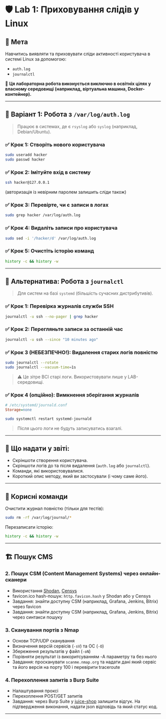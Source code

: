 # 🛡️ Lab 1: Приховування слідів у Linux

## 🌟 Мета

Навчитись виявляти та приховувати сліди активності користувача в системі Linux за допомогою:
- `auth.log`
- `journalctl`

🛑 **Ця лабораторна робота виконується виключно в освітніх цілях у власному середовищі (наприклад, віртуальна машина, Docker-контейнер).**

---

## 🧪 Варіант 1: Робота з `/var/log/auth.log`

> Працює в системах, де є `rsyslog` або `syslog` (наприклад, Debian/Ubuntu).

### ✅ Крок 1: Створіть нового користувача
```bash
sudo useradd hacker
sudo passwd hacker
```

### ✅ Крок 2: Імітуйте вхід в систему 
```bash
ssh hacker@127.0.0.1 
```

(авторизація із невірним паролем залишить сліди також)

### ✅ Крок 3: Перевірте, чи є записи в логах
```bash
sudo grep hacker /var/log/auth.log
```

### ✅ Крок 4: Видаліть записи про користувача
```bash
sudo sed -i '/hacker/d' /var/log/auth.log
```

### ✅ Крок 5: Очистіть історію команд
```bash
history -c && history -w
```

---

## 🧪 Альтернатива: Робота з `journalctl`

> Для систем на базі `systemd` (більшість сучасних дистрибутивів).

### ✅ Крок 1: Перевірка журналів служби SSH
```bash
journalctl -u ssh --no-pager | grep hacker
```

### ✅ Крок 2: Перегляньте записи за останній час
```bash
journalctl -u ssh --since "10 minutes ago"
```

### ✅ Крок 3 (НЕБЕЗПЕЧНО!): Видалення старих логів повністю
```bash
sudo journalctl --rotate
sudo journalctl --vacuum-time=1s
```
> ⚠️ Це зітре ВСІ старі логи. Використовувати лише у LAB-середовищі.

### ✅ Крок 4 (опційно): Вимкнення зберігання журналів
```ini
# /etc/systemd/journald.conf
Storage=none
```
```bash
sudo systemctl restart systemd-journald
```

> Після цього логи не будуть записуватись взагалі.

---

## 📄 Що надати у звіті:

- Скріншоти створення користувача.
- Скріншоти логів до та після видалення (`auth.log` або `journalctl`).
- Команди, які використовувалися.
- Короткий опис методу, який ви застосували (і чому саме його).

---

## 🔧 Корисні команди

Очистити журнал повністю (тільки для тестів):
```bash
sudo rm -rf /var/log/journal/*
```

Перезаписати історію:
```bash
history -c && history -w
```

---

## 🏗️ Пошук CMS 

### 2. Пошук CSM (Content Management Systems) через онлайн-сканери
- Використання [Shodan](https://www.shodan.io), [Censys](https://search.censys.io)
- favicon.ico hash-пошук: `http.favicon.hash` у Shodan або у Censys
- Завдання: знайти доступну CSM (наприклад, Grafana, Jenkins, Bitrix) через favicon
- Завдання: знайти доступну CSM (наприклад, Grafana, Jenkins, Bitrix) через синтакси пошуку

### 3. Сканування портів з Nmap
- Основи TCP/UDP сканування
- Визначення версій сервісів (`-sV`) та ОС (`-O`)
- Збереження результатів у файл (`-oN`)
- Порівняти результат із викоритсуванням -A параметру та без нього
- Завдання: просканувати `scanme.nmap.org` та надати дані який сервіс та його версія на порту 100 і перевірити traceroute

### 4. Перехоплення запитів з Burp Suite
- Налаштування проксі
- Перехоплення POST/GET запитів
- Завдання: через Burp Suite у [juice-shop](https://juice-shop.herokuapp.com/#/contact) залишити відгук. На підтвердження виконання, надати json відповідь та який статус код. 

---
